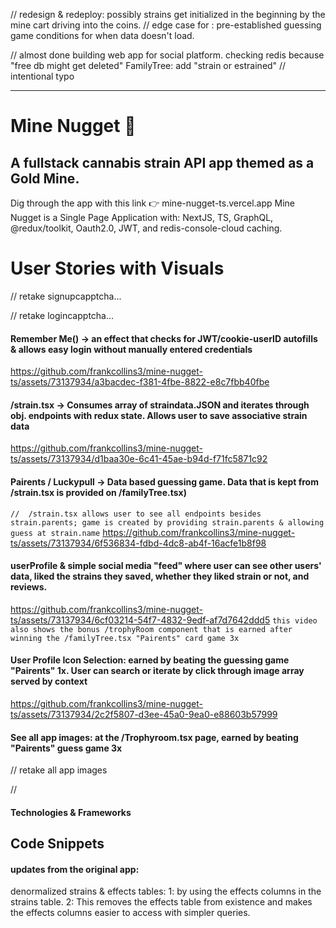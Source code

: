 // redesign & redeploy:
possibly strains get initialized in the beginning by the mine cart driving into the coins. 
// edge case for <FamilyTree>: pre-established guessing game conditions for when data doesn't load. 

// almost done building web app for social platform. checking redis because "free db might get deleted"
FamilyTree: add "strain or estrained" // intentional typo  
* * * * * * * * * * * * * * * * * * *

# Mine Nugget 🔑
## A fullstack cannabis strain API app themed as a Gold Mine.
Dig through the app with this link 👉 mine-nugget-ts.vercel.app
Mine Nugget is a Single Page Application with: NextJS, TS, GraphQL, @redux/toolkit, Oauth2.0, JWT, and redis-console-cloud caching.

# User Stories with Visuals
// retake signupcapptcha...

// retake logincapptcha...

#### Remember Me() -> an effect that checks for JWT/cookie-userID autofills <MirrorForm> & allows easy login without manually entered credentials
https://github.com/frankcollins3/mine-nugget-ts/assets/73137934/a3bacdec-f381-4fbe-8822-e8c7fbb40fbe

#### /strain.tsx -> Consumes array of straindata.JSON and iterates through obj. endpoints with redux state. Allows user to save associative strain data
https://github.com/frankcollins3/mine-nugget-ts/assets/73137934/d1baa30e-6c41-45ae-b94d-f71fc5871c92

#### Pairents / Luckypull -> Data based guessing game. Data that is kept from /strain.tsx is provided on /familyTree.tsx)
`//  /strain.tsx allows user to see all endpoints besides strain.parents; game is created by providing strain.parents & allowing guess at strain.name`
https://github.com/frankcollins3/mine-nugget-ts/assets/73137934/6f536834-fdbd-4dc8-ab4f-16acfe1b8f98

#### userProfile & simple social media "feed" where user can see other users' data, liked the strains they saved, whether they liked strain or not, and reviews.
https://github.com/frankcollins3/mine-nugget-ts/assets/73137934/6cf03214-54f7-4832-9edf-af7d7642ddd5
`this video also shows the bonus /trophyRoom component that is earned after winning the /familyTree.tsx "Pairents" card game 3x`

#### User Profile Icon Selection: earned by beating the guessing game "Pairents" 1x. User can search or iterate by click through image array served by context
https://github.com/frankcollins3/mine-nugget-ts/assets/73137934/2c2f5807-d3ee-45a0-9ea0-e88603b57999

#### See all app images: at the /Trophyroom.tsx page, earned by beating "Pairents" guess game 3x 
// retake all app images

//

#### Technologies & Frameworks

## Code Snippets


#### updates from the original app:
denormalized strains & effects tables:
1: by using the effects columns in the strains table. 
2: This removes the effects table from existence and makes the effects columns easier to access with simpler queries.








